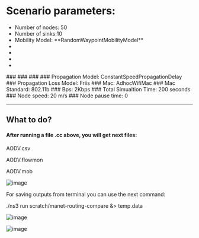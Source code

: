 # Scenario parameters:

<ul>
  <li>Number of nodes: <bold>50</bold></li>
<li>Number of sinks:<bold>10</bold></li>
<li>Mobility Model: **RandomWaypointMobilityModel** </li>
<li></li>
<li></li>
<li></li>
<li></li>
</ul>
### 
### 
### 
### Propagation Model: ConstantSpeedPropagationDelay
### Propagation Loss Model: Friis
### Mac: AdhocWifiMac
### Mac Standard: 802.11b
### Bps: 2Kbps
### Total Simualtion Time: 200 seconds
### Node speed: 20 m/s
### Node pause time: 0
<hr/>


## What to do?
#### After running a file .cc above, you will get next files: 

AODV.csv

AODV.flowmon

AODV.mob

![image](https://user-images.githubusercontent.com/122405130/224842451-d7704a45-ad88-4ca0-a4dd-c635571c26e7.png)

For saving outputs from terminal you can use the next command:

./ns3 run scratch/manet-routing-compare &> temp.data

![image](https://user-images.githubusercontent.com/122405130/224842757-d8f93835-8ecc-4a03-8d43-3af358d23b9c.png)

![image](https://user-images.githubusercontent.com/122405130/224843120-88d5ddb6-ef6a-46df-8742-d003ebfdc989.png)

